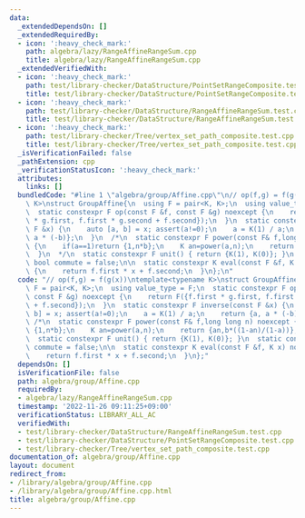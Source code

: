 ```yaml
---
data:
  _extendedDependsOn: []
  _extendedRequiredBy:
  - icon: ':heavy_check_mark:'
    path: algebra/lazy/RangeAffineRangeSum.cpp
    title: algebra/lazy/RangeAffineRangeSum.cpp
  _extendedVerifiedWith:
  - icon: ':heavy_check_mark:'
    path: test/library-checker/DataStructure/PointSetRangeComposite.test.cpp
    title: test/library-checker/DataStructure/PointSetRangeComposite.test.cpp
  - icon: ':heavy_check_mark:'
    path: test/library-checker/DataStructure/RangeAffineRangeSum.test.cpp
    title: test/library-checker/DataStructure/RangeAffineRangeSum.test.cpp
  - icon: ':heavy_check_mark:'
    path: test/library-checker/Tree/vertex_set_path_composite.test.cpp
    title: test/library-checker/Tree/vertex_set_path_composite.test.cpp
  _isVerificationFailed: false
  _pathExtension: cpp
  _verificationStatusIcon: ':heavy_check_mark:'
  attributes:
    links: []
  bundledCode: "#line 1 \"algebra/group/Affine.cpp\"\n// op(f,g) = f(g(x))\ntemplate<typename\
    \ K>\nstruct GroupAffine{\n  using F = pair<K, K>;\n  using value_type = F;\n\
    \  static constexpr F op(const F &f, const F &g) noexcept {\n    return F({f.first\
    \ * g.first, f.first * g.second + f.second});\n  }\n  static constexpr F inverse(const\
    \ F &x) {\n    auto [a, b] = x; assert(a!=0);\n    a = K(1) / a;\n    return {a,\
    \ a * (-b)};\n  }\n  /*\n  static constexpr F power(const F& f,long long n) noexcept\
    \ {\n    if(a==1)return {1,n*b};\n    K an=power(a,n);\n    return {an,b*((1-an)/(1-a))};\n\
    \  }\n  */\n  static constexpr F unit() { return {K(1), K(0)}; }\n  static constexpr\
    \ bool commute = false;\n\n  static constexpr K eval(const F &f, K x) noexcept\
    \ {\n    return f.first * x + f.second;\n  }\n};\n"
  code: "// op(f,g) = f(g(x))\ntemplate<typename K>\nstruct GroupAffine{\n  using\
    \ F = pair<K, K>;\n  using value_type = F;\n  static constexpr F op(const F &f,\
    \ const F &g) noexcept {\n    return F({f.first * g.first, f.first * g.second\
    \ + f.second});\n  }\n  static constexpr F inverse(const F &x) {\n    auto [a,\
    \ b] = x; assert(a!=0);\n    a = K(1) / a;\n    return {a, a * (-b)};\n  }\n \
    \ /*\n  static constexpr F power(const F& f,long long n) noexcept {\n    if(a==1)return\
    \ {1,n*b};\n    K an=power(a,n);\n    return {an,b*((1-an)/(1-a))};\n  }\n  */\n\
    \  static constexpr F unit() { return {K(1), K(0)}; }\n  static constexpr bool\
    \ commute = false;\n\n  static constexpr K eval(const F &f, K x) noexcept {\n\
    \    return f.first * x + f.second;\n  }\n};"
  dependsOn: []
  isVerificationFile: false
  path: algebra/group/Affine.cpp
  requiredBy:
  - algebra/lazy/RangeAffineRangeSum.cpp
  timestamp: '2022-11-26 09:11:25+09:00'
  verificationStatus: LIBRARY_ALL_AC
  verifiedWith:
  - test/library-checker/DataStructure/RangeAffineRangeSum.test.cpp
  - test/library-checker/DataStructure/PointSetRangeComposite.test.cpp
  - test/library-checker/Tree/vertex_set_path_composite.test.cpp
documentation_of: algebra/group/Affine.cpp
layout: document
redirect_from:
- /library/algebra/group/Affine.cpp
- /library/algebra/group/Affine.cpp.html
title: algebra/group/Affine.cpp
---
```

